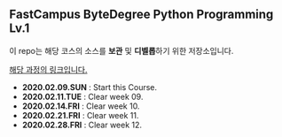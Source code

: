 ## FastCampus ByteDegree Python Programming Lv.1

이 repo는 해당 코스의 소스를 **보관** 및 **디벨롭**하기 위한 저장소입니다.

[해당 과정의 링크입니다.](https://www.fastcampus.co.kr/degree_online_pyweb/)

- **2020.02.09.SUN** :  Start this Course.
- **2020.02.11.TUE** :  Clear week 09.
- **2020.02.14.FRI** :  Clear week 10.
- **2020.02.21.FRI** :  Clear week 11.
- **2020.02.28.FRI** :  Clear week 12.
